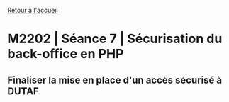 [Retour à l'accueil](README.md)

# M2202 | Séance 7 | Sécurisation du back-office en PHP

## Finaliser la mise en place d'un accès sécurisé à DUTAF